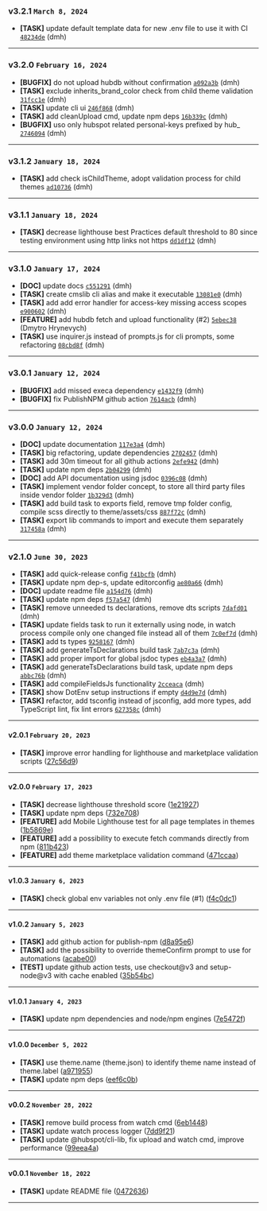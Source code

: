 ### v3.2.1 `March 8, 2024`
* **[TASK]** update default template data for new .env file to use it with CI [`48234de`](https://github.com/Resultify/hubspot-cms-lib/commit/48234de) (dmh)

***

### v3.2.0 `February 16, 2024`
* **[BUGFIX]** do not upload hubdb without confirmation [`a092a3b`](https://github.com/Resultify/hubspot-cms-lib/commit/a092a3b) (dmh)
* **[TASK]** exclude inherits_brand_color check from child theme validation [`31fcc1e`](https://github.com/Resultify/hubspot-cms-lib/commit/31fcc1e) (dmh)
* **[TASK]** update cli ui [`246f868`](https://github.com/Resultify/hubspot-cms-lib/commit/246f868) (dmh)
* **[TASK]** add cleanUpload cmd, update npm deps [`16b339c`](https://github.com/Resultify/hubspot-cms-lib/commit/16b339c) (dmh)
* **[BUGFIX]** uso only hubspot related personal-keys prefixed by hub_ [`2746094`](https://github.com/Resultify/hubspot-cms-lib/commit/2746094) (dmh)

***

### v3.1.2 `January 18, 2024`
* **[TASK]** add check isChildTheme, adopt validation process for child themes [`ad10736`](https://github.com/Resultify/hubspot-cms-lib/commit/ad10736) (dmh)

***

### v3.1.1 `January 18, 2024`
* **[TASK]** decrease lighthouse best Practices default threshold to 80 since testing environment using http links not https [`dd1df12`](https://github.com/Resultify/hubspot-cms-lib/commit/dd1df12) (dmh)

***

### v3.1.0 `January 17, 2024`
* **[DOC]** update docs [`c551291`](https://github.com/Resultify/hubspot-cms-lib/commit/c551291) (dmh)
* **[TASK]** create cmslib cli alias and make it executable [`13081e0`](https://github.com/Resultify/hubspot-cms-lib/commit/13081e0) (dmh)
* **[TASK]** add add error handler for access-key missing access scopes [`e900602`](https://github.com/Resultify/hubspot-cms-lib/commit/e900602) (dmh)
* **[FEATURE]** add hubdb fetch and upload functionality (#2) [`5ebec38`](https://github.com/Resultify/hubspot-cms-lib/commit/5ebec38) (Dmytro Hrynevych)
* **[TASK]** use inquirer.js instead of prompts.js for cli prompts, some refactoring [`08cbd8f`](https://github.com/Resultify/hubspot-cms-lib/commit/08cbd8f) (dmh)

***

### v3.0.1 `January 12, 2024`
* **[BUGFIX]** add missed execa dependency [`e1432f9`](https://github.com/Resultify/hubspot-cms-lib/commit/e1432f9) (dmh)
* **[BUGFIX]** fix PublishNPM github action [`7614acb`](https://github.com/Resultify/hubspot-cms-lib/commit/7614acb) (dmh)

***

### v3.0.0 `January 12, 2024`
* **[DOC]** update documentation [`117e3a4`](https://github.com/Resultify/hubspot-cms-lib/commit/117e3a4) (dmh)
* **[TASK]** big refactoring, update dependencies [`2702457`](https://github.com/Resultify/hubspot-cms-lib/commit/2702457) (dmh)
* **[TASK]** add 30m timeout for all github actions [`2efe942`](https://github.com/Resultify/hubspot-cms-lib/commit/2efe942) (dmh)
* **[TASK]** update npm deps [`2b04299`](https://github.com/Resultify/hubspot-cms-lib/commit/2b04299) (dmh)
* **[DOC]** add API documentation using jsdoc [`0396c08`](https://github.com/Resultify/hubspot-cms-lib/commit/0396c08) (dmh)
* **[TASK]** implement vendor folder concept, to store all third party files inside vendor folder [`1b329d3`](https://github.com/Resultify/hubspot-cms-lib/commit/1b329d3) (dmh)
* **[TASK]** add build task to exports field, remove tmp folder config, compile scss directly to theme/assets/css [`887f72c`](https://github.com/Resultify/hubspot-cms-lib/commit/887f72c) (dmh)
* **[TASK]** export lib commands to import and execute them separately [`317458a`](https://github.com/Resultify/hubspot-cms-lib/commit/317458a) (dmh)

***

### v2.1.0 `June 30, 2023`
* **[TASK]** add quick-release config [`f41bcfb`](https://github.com/Resultify/hubspot-cms-lib/commit/f41bcfb) (dmh)
* **[TASK]** update npm dep-s, update editorconfig [`ae80a66`](https://github.com/Resultify/hubspot-cms-lib/commit/ae80a66) (dmh)
* **[DOC]** update readme file [`a154d76`](https://github.com/Resultify/hubspot-cms-lib/commit/a154d76) (dmh)
* **[TASK]** update npm deps [`f57a547`](https://github.com/Resultify/hubspot-cms-lib/commit/f57a547) (dmh)
* **[TASK]** remove unneeded ts declarations, remove dts scripts [`7dafd01`](https://github.com/Resultify/hubspot-cms-lib/commit/7dafd01) (dmh)
* **[TASK]** update fields task to run it externally using node, in watch process compile only one changed file instead all of them [`7c0ef7d`](https://github.com/Resultify/hubspot-cms-lib/commit/7c0ef7d) (dmh)
* **[TASK]** add ts types [`9258167`](https://github.com/Resultify/hubspot-cms-lib/commit/9258167) (dmh)
* **[TASK]** add generateTsDeclarations build task [`7ab7c3a`](https://github.com/Resultify/hubspot-cms-lib/commit/7ab7c3a) (dmh)
* **[TASK]** add proper import for global jsdoc types [`eb4a3a7`](https://github.com/Resultify/hubspot-cms-lib/commit/eb4a3a7) (dmh)
* **[TASK]** add generateTsDeclarations build task, update npm deps [`abbc76b`](https://github.com/Resultify/hubspot-cms-lib/commit/abbc76b) (dmh)
* **[TASK]** add compileFieldsJs functionality [`2cceaca`](https://github.com/Resultify/hubspot-cms-lib/commit/2cceaca) (dmh)
* **[TASK]** show DotEnv setup instructions if empty [`d4d9e7d`](https://github.com/Resultify/hubspot-cms-lib/commit/d4d9e7d) (dmh)
* **[TASK]** refactor, add tsconfig instead of jsconfig, add more types, add TypeScript lint, fix lint errors [`627358c`](https://github.com/Resultify/hubspot-cms-lib/commit/627358c) (dmh)

***


#### v2.0.1 `February 20, 2023`

- **[TASK]** improve error handling for lighthouse and marketplace validation scripts ([27c56d9](https://github.com/Resultify/hubspot-cms-lib/commit/27c56d9))

***

#### v2.0.0 `February 17, 2023`

- **[TASK]** decrease lighthouse threshold score ([1e21927](https://github.com/Resultify/hubspot-cms-lib/commit/1e21927))
- **[TASK]** update npm deps ([732e708](https://github.com/Resultify/hubspot-cms-lib/commit/732e708))
- **[FEATURE]** add Mobile Lighthouse test for all page templates in themes ([1b5869e](https://github.com/Resultify/hubspot-cms-lib/commit/1b5869e))
- **[FEATURE]** add a possibility to execute fetch commands directly from npm ([811b423](https://github.com/Resultify/hubspot-cms-lib/commit/811b423))
- **[FEATURE]** add theme marketplace validation command ([471ccaa](https://github.com/Resultify/hubspot-cms-lib/commit/471ccaa))

***

#### v1.0.3 `January 6, 2023`

- **[TASK]** check global env variables not only .env file (#1) ([f4c0dc1](https://github.com/Resultify/hubspot-cms-lib/commit/f4c0dc1))

***

#### v1.0.2 `January 5, 2023`

- **[TASK]** add github action for publish-npm ([d8a95e6](https://github.com/Resultify/hubspot-cms-lib/commit/d8a95e6))
- **[TASK]** add the possibility to override themeConfirm prompt to use for automations ([acabe00](https://github.com/Resultify/hubspot-cms-lib/commit/acabe00))
- **[TEST]** update github action tests, use checkout@v3 and setup-node@v3 with cache enabled ([35b54bc](https://github.com/Resultify/hubspot-cms-lib/commit/35b54bc))

***

#### v1.0.1 `January 4, 2023`

- **[TASK]** update npm dependencies and node/npm engines ([7e5472f](https://github.com/Resultify/hubspot-cms-lib/commit/7e5472f))

***

#### v1.0.0 `December 5, 2022`

- **[TASK]** use theme.name (theme.json) to identify theme name instead of theme.label ([a971955](https://github.com/Resultify/hubspot-cms-lib/commit/a971955))
- **[TASK]** update npm deps ([eef6c0b](https://github.com/Resultify/hubspot-cms-lib/commit/eef6c0b))

***

#### v0.0.2 `November 28, 2022`

- **[TASK]** remove build process from watch cmd ([6eb1448](https://github.com/Resultify/hubspot-cms-lib/commit/6eb1448))
- **[TASK]** update watch process logger ([7dd9f21](https://github.com/Resultify/hubspot-cms-lib/commit/7dd9f21))
- **[TASK]** update @hubspot/cli-lib, fix upload and watch cmd, improve performance ([99eea4a](https://github.com/Resultify/hubspot-cms-lib/commit/99eea4a))

***

#### v0.0.1 `November 18, 2022`

- **[TASK]** update README file ([0472636](https://github.com/Resultify/hubspot-cms-lib/commit/0472636))

***
